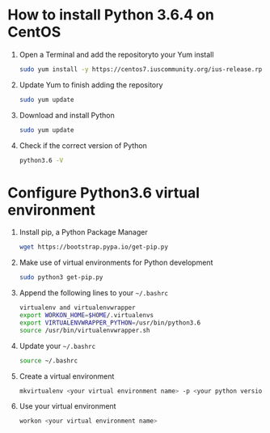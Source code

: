 # How to install Python 3.6.4 on CentOS

1. Open a Terminal and add the repositoryto your Yum install 

   ```bash
   sudo yum install -y https://centos7.iuscommunity.org/ius-release.rpm
   ```

2. Update Yum to finish adding the repository

   ```bash
   sudo yum update
   ```

3. Download and install Python

   ```bash
   sudo yum update
   ```

4. Check if the correct version of Python

   ```bash
   python3.6 -V
   ```

# Configure Python3.6 virtual environment

1. Install pip, a Python Package Manager

   ```bash
   wget https://bootstrap.pypa.io/get-pip.py
   ```

2. Make use of virtual environments for Python development

   ```bash
   sudo python3 get-pip.py
   ```

3. Append the following lines to your `~/.bashrc`

   ```bash
   virtualenv and virtualenvwrapper
   export WORKON_HOME=$HOME/.virtualenvs
   export VIRTUALENVWRAPPER_PYTHON=/usr/bin/python3.6
   source /usr/bin/virtualenvwrapper.sh
   ```

4. Update your `~/.bashrc`

   ```bash
   source ~/.bashrc
   ```

5. Create a virtual environment

   ```bash
   mkvirtualenv <your virtual environment name> -p <your python version>
   ```

6. Use your virtual environment

   ```bash
   workon <your virtual environment name>
   ```